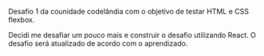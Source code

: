 Desafio 1 da counidade codelândia com o objetivo de testar HTML e CSS flexbox. 

Decidi me desafiar um pouco mais e construir o desafio utilizando React. O desafio será atualizado de acordo com o aprendizado.
